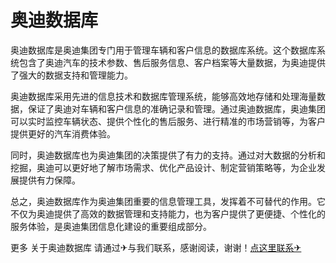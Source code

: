 # 奥迪数据库

奥迪数据库是奥迪集团专门用于管理车辆和客户信息的数据库系统。这个数据库系统包含了奥迪汽车的技术参数、售后服务信息、客户档案等大量数据，为奥迪提供了强大的数据支持和管理能力。

奥迪数据库采用先进的信息技术和数据库管理系统，能够高效地存储和处理海量数据，保证了奥迪对车辆和客户信息的准确记录和管理。通过奥迪数据库，奥迪集团可以实时监控车辆状态、提供个性化的售后服务、进行精准的市场营销等，为客户提供更好的汽车消费体验。

同时，奥迪数据库也为奥迪集团的决策提供了有力的支持。通过对大数据的分析和挖掘，奥迪可以更好地了解市场需求、优化产品设计、制定营销策略等，为企业发展提供有力保障。

总之，奥迪数据库作为奥迪集团重要的信息管理工具，发挥着不可替代的作用。它不仅为奥迪提供了高效的数据管理和支持能力，也为客户提供了更便捷、个性化的服务体验，是奥迪集团信息化建设的重要组成部分。

更多 关于奥迪数据库 请通过✈与我们联系，感谢阅读，谢谢！[点这里联系✈](https://w.k02.cc)